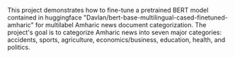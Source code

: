 This project demonstrates how to fine-tune a pretrained BERT model contained in huggingface "Davlan/bert-base-multilingual-cased-finetuned-amharic" for multilabel Amharic news document categorization.
The project's goal is to categorize Amharic news into seven major categories: accidents, sports, agriculture, economics/business, education, health, and politics.
